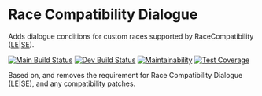 # Race Compatibility Dialogue

Adds dialogue conditions for custom races supported by RaceCompatibility
([LE](https://www.nexusmods.com/skyrim/mods/24168)|[SE](https://www.nexusmods.com/skyrimspecialedition/mods/2853)).

[![Main Build Status](https://github.com/mrudat/RaceCompatibilityDialogue/actions/workflows/ci-prod.yaml/badge.svg)](https://github.com/mrudat/RaceCompatibilityDialogue/actions/workflows/ci-prod.yaml)
[![Dev Build Status](https://github.com/mrudat/RaceCompatibilityDialogue/actions/workflows/ci-dev.yaml/badge.svg)](https://github.com/mrudat/RaceCompatibilityDialogue/actions/workflows/ci-dev.yaml)
[![Maintainability](https://api.codeclimate.com/v1/badges/24c5730a73dd021a5188/maintainability)](https://codeclimate.com/github/mrudat/RaceCompatibilityDialogue/maintainability)
[![Test Coverage](https://api.codeclimate.com/v1/badges/24c5730a73dd021a5188/test_coverage)](https://codeclimate.com/github/mrudat/RaceCompatibilityDialogue/test_coverage)

Based on, and removes the requirement for Race Compatibility Dialogue
([LE](https://www.nexusmods.com/skyrim/mods/61004)|[SE](https://www.nexusmods.com/skyrimspecialedition/mods/17595)),
and any compatibility patches.
